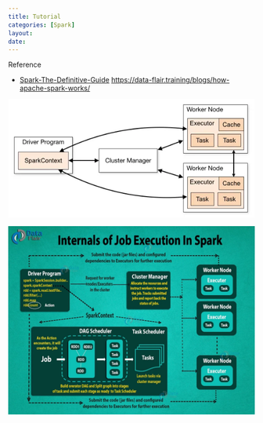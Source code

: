 ```yaml
---
title: Tutorial
categories: [Spark]
layout: 
date: 
---
```


Reference
- [Spark-The-Definitive-Guide](https://github.com/databricks/Spark-The-Definitive-Guide/tree/master)
https://data-flair.training/blogs/how-apache-spark-works/

![alt text](image.png)

![alt text](image-1.png)